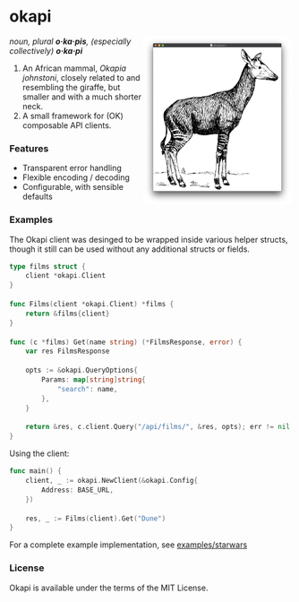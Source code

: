 # okapi

<img align="right" height=300px src="./assets/okapi.png"/>

_noun, plural **o·ka·pis**, (especially collectively) **o·ka·pi**_

1. An African mammal, _Okapia johnstoni_, closely related to and resembling the giraffe, but smaller and with a much shorter neck.
1. A small framework for (OK) composable API clients.

### Features

- Transparent error handling
- Flexible encoding / decoding
- Configurable, with sensible defaults


### Examples

The Okapi client was desinged to be wrapped inside various helper structs, though it still can be used without any additional structs or fields.

``` go
type films struct {
    client *okapi.Client
}

func Films(client *okapi.Client) *films {
    return &films{client}
}

func (c *films) Get(name string) (*FilmsResponse, error) {
    var res FilmsResponse

    opts := &okapi.QueryOptions{
        Params: map[string]string{
            "search": name,
        },
    }

    return &res, c.client.Query("/api/films/", &res, opts); err != nil {
}

```

Using the client:

``` go
func main() {
    client, _ := okapi.NewClient(&okapi.Config{
        Address: BASE_URL,
    })

    res, _ := Films(client).Get("Dune")
}
```

For a complete example implementation, see [examples/starwars](examples/starwars/)

### License

Okapi is available under the terms of the MIT License.
